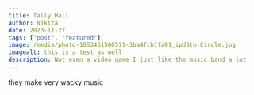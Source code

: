 ```yaml
---
title: Tally Hall
author: Nikita
date: 2023-11-27
tags: ["post", "featured"]
image: /media/photo-1653461560571-3ba4fcb1fa01_ipd5to-Circle.jpg
imagealt: this is a test as well
description: Not even a video game I just like the music band a lot
---
```


they make very wacky music
